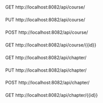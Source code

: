 ###
GET http://localhost:8082/api/course/

###
PUT http://localhost:8082/api/course/

###
POST http://localhost:8082/api/course/

###
GET http://localhost:8082/api/course/{{id}}

###
GET http://localhost:8082/api/chapter/

###
PUT http://localhost:8082/api/chapter/

###
POST http://localhost:8082/api/chapter/

###
GET http://localhost:8082/api/chapter/{{id}}